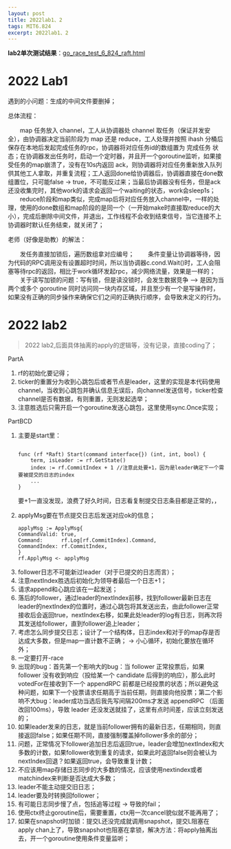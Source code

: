 ```yaml
---
layout: post
title: 2022lab1、2
tags: MIT6.824
excerpt: 2022lab1、2
---
```




**lab2单次测试结果**：[go_race_test_6_824_raft.html](https://acceleratorssr.github.io/pages/go_race_test_6_824_raft.html)



# 2022 Lab1
遇到的小问题：生成的中间文件要删掉；

总体流程：

&emsp;&emsp;map 任务放入 channel，工人从协调器处 channel 取任务（保证并发安全），由协调器决定当前阶段为 map 还是 reduce，工人处理并按照 ihash 分桶后保存在本地后发起完成任务的rpc，协调器将对应任务id的数组置为 完成任务 状态；在协调器发出任务时，启动一个定时器，并且开一个goroutine监听，如果接受任务的map崩溃了，没有在10s内返回 ack，则协调器将对应任务重新放入队列供其他工人拿取，并重复流程；工人返回done给协调器后，协调器直接在done数组置位，只可能false -> true，不可能反过来；当最后协调器没有任务，但是ack还没收集完时，其他work的请求会返回一个waiting的状态，work会sleep1s；
&emsp;&emsp;reduce阶段和map类似，完成map后将对应任务放入channel中，一样的处理，使用的done数组和map阶段的是同一个（一开始make时直接取reduce的大小），完成后删除中间文件，并退出，工作线程不会收到结束信号，当它连接不上协调器时默认任务结束，就关闭了；

老师（好像是助教）的解法：

&emsp;&emsp;发任务直接加锁后，遍历数组拿对应编号；
&emsp;&emsp;条件变量让协调器等待，因为代码的RPC调用没有设置超时时间，所以当协调器c.cond.Wait()时，工人会阻塞等待rpc的返回，相比于work循环发起rpc，减少网络流量，效果是一样的；
&emsp;&emsp;关于读写加锁的问题：写有锁，但是读没锁时，会发生数据竞争 --> 是因为当两个或多个 goroutine 同时访问同一块内存区域，并且至少有一个是写操作时，如果没有正确的同步操作来确保它们之间的正确执行顺序，会导致未定义的行为。

# 2022 lab2
> 2022 lab2,后面具体抽离的apply的逻辑等，没有记录，直接coding了；
<div>
<p>PartA</p>
<ol>
<li>rf的初始化要记得；</li>
<li>ticker的重置分为收到心跳包后或者节点是leader，这里的实现是本代码使用channel，当收到心跳包并确认信息无误后，向channel发送信号，ticker检查channel是否有数据，有则重置，无则发起选举；</li>
<li>注意胜选后只需开启一个goroutine发送心跳包，这里使用sync.Once实现；</li>
</ol>
<p>PartBCD</p>
<ol>
<li>主要是start里：</li>
<pre>
<code>
func (rf *Raft) Start(command interface{}) (int, int, bool) {
    term, isLeader := rf.GetState()
    index := rf.CommitIndex + 1 //注意此处要+1，因为是leader确定下一个需要被提交的日志的index
    ...
}
</code></pre>
<p>要+1一直没发现，浪费了好久时间，日志看复制提交日志条目都是正常的，，</p>
<li>applyMsg要在节点提交日志后发送对应ok的信息；</li>
<pre><code>applyMsg := ApplyMsg{
CommandValid: true,
Command:      rf.Log[rf.CommitIndex].Command,
CommandIndex: rf.CommitIndex,
}
rf.ApplyMsg &lt;- applyMsg
</code></pre>
<li>follower日志不可能新过leader（对于已提交的日志而言）；</li>
<li>注意nextIndex胜选后初始化为领导者最后一个日志+1；</li>
<li>请求append和心跳应该在一起发送；</li>
<li>落后的follower，通过leader的nextIndex前移，找到follower最新日志在leader的nextIndex的位置时，通过心跳包将其发送出去，由此follower正常接收后会返回true，nextIndex右移，如果此处leader的log有日志，则再次将其发送给follower，直到follower追上leader；</li>
<li>考虑怎么同步提交日志；设计了一个结构体，日志index和对于的map存是否达成大多数，但是map一直计数不正确； -&gt; 小心循环，初始化要放在循环外；</li>
<li>一定要打开-race</li>
<li>出现的bug：首先第一个影响大的bug：当 follower 正常投票后，如果 follower 没有收到响应（投给某一个 candidate 后得到的响应），那么此时votedFor在接收到下一个 appendRPC 前都是已经投票的状态；所以避免这种问题，如果下一个投票请求任期高于当前任期，则直接向他投票；第二个影响不大bug：leader成功当选后我先写间隔200ms才发送 appendRPC （后面改回100ms），导致 leader 还没发送就挂了，这里有点时间差，应该立刻发送的；</li>
<li>如果leader发来的日志，就是当前follower拥有的最新日志，任期相同，则直接返回false；如果任期不同，直接强制覆盖掉follower多余的部分；</li>
<li>问题，正常情况下follower追加日志后返回true，leader会增加nextIndex和大多数的计数，如果follower收到重复的请求，如果此时返回false则会被认为nextIndex回退？如果返回true，会导致重复计数；</li>
<li>不应该用map存储日志同步的大多数的情况，应该使用nextindex或者matchindex来判断是否达成大多数；</li>
<li>leader不能主动提交旧日志；</li>
<li>leader要及时转换回follower；</li>
<li>有可能日志同步慢了点，包括追等过程 -&gt; 导致的fail；</li>
<li>使用ctx终止goroutine后，需要重置，ctx用一次cancel貌似就不能再用了；</li>
<li>如果在snapshot时加锁：提交L还没完成就调用snapshot，提交L阻塞在apply chan上了，导致snapshot也阻塞在拿锁，解决方法：将apply抽离出去，开一个goroutine使用条件变量监听；</li>
</ol>
</div>
